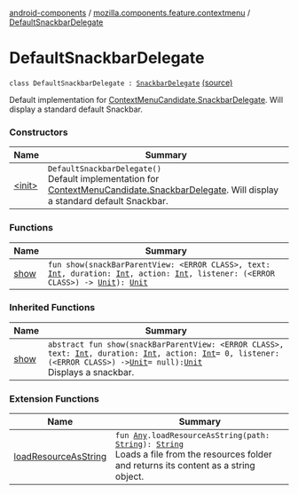 [android-components](../../index.md) / [mozilla.components.feature.contextmenu](../index.md) / [DefaultSnackbarDelegate](./index.md)

# DefaultSnackbarDelegate

`class DefaultSnackbarDelegate : `[`SnackbarDelegate`](../-context-menu-candidate/-snackbar-delegate/index.md) [(source)](https://github.com/mozilla-mobile/android-components/blob/master/components/feature/contextmenu/src/main/java/mozilla/components/feature/contextmenu/ContextMenuCandidate.kt#L471)

Default implementation for [ContextMenuCandidate.SnackbarDelegate](../-context-menu-candidate/-snackbar-delegate/index.md). Will display a standard default Snackbar.

### Constructors

| Name | Summary |
|---|---|
| [&lt;init&gt;](-init-.md) | `DefaultSnackbarDelegate()`<br>Default implementation for [ContextMenuCandidate.SnackbarDelegate](../-context-menu-candidate/-snackbar-delegate/index.md). Will display a standard default Snackbar. |

### Functions

| Name | Summary |
|---|---|
| [show](show.md) | `fun show(snackBarParentView: <ERROR CLASS>, text: `[`Int`](https://kotlinlang.org/api/latest/jvm/stdlib/kotlin/-int/index.html)`, duration: `[`Int`](https://kotlinlang.org/api/latest/jvm/stdlib/kotlin/-int/index.html)`, action: `[`Int`](https://kotlinlang.org/api/latest/jvm/stdlib/kotlin/-int/index.html)`, listener: (<ERROR CLASS>) -> `[`Unit`](https://kotlinlang.org/api/latest/jvm/stdlib/kotlin/-unit/index.html)`): `[`Unit`](https://kotlinlang.org/api/latest/jvm/stdlib/kotlin/-unit/index.html) |

### Inherited Functions

| Name | Summary |
|---|---|
| [show](../-context-menu-candidate/-snackbar-delegate/show.md) | `abstract fun show(snackBarParentView: <ERROR CLASS>, text: `[`Int`](https://kotlinlang.org/api/latest/jvm/stdlib/kotlin/-int/index.html)`, duration: `[`Int`](https://kotlinlang.org/api/latest/jvm/stdlib/kotlin/-int/index.html)`, action: `[`Int`](https://kotlinlang.org/api/latest/jvm/stdlib/kotlin/-int/index.html)` = 0, listener: (<ERROR CLASS>) -> `[`Unit`](https://kotlinlang.org/api/latest/jvm/stdlib/kotlin/-unit/index.html)` = null): `[`Unit`](https://kotlinlang.org/api/latest/jvm/stdlib/kotlin/-unit/index.html)<br>Displays a snackbar. |

### Extension Functions

| Name | Summary |
|---|---|
| [loadResourceAsString](../../mozilla.components.support.test.file/kotlin.-any/load-resource-as-string.md) | `fun `[`Any`](https://kotlinlang.org/api/latest/jvm/stdlib/kotlin/-any/index.html)`.loadResourceAsString(path: `[`String`](https://kotlinlang.org/api/latest/jvm/stdlib/kotlin/-string/index.html)`): `[`String`](https://kotlinlang.org/api/latest/jvm/stdlib/kotlin/-string/index.html)<br>Loads a file from the resources folder and returns its content as a string object. |
